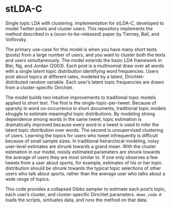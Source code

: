 # stLDA-C

Single topic LDA with clustering. Implementation for stLDA-C, developed to model Twitter posts and cluster users. This repository implements the method described in a (soon-to-be-released) paper by Tierney, Bail, and Volfovsky.

The primary use-case for this model is when you have many short texts (posts) from a large number of users, and you want to cluster both the texts and users simultaneously. The model extends the basic LDA framework in Blei, Ng, and Jordan (2003). Each post is a multinomial draw over all words with a single latent topic distribution identifying word frequencies. Users post about topics at different rates, modeled by a latent, Dirichlet-distributed random variable. Each user’s latent topic frequencies are drawn from a cluster-specific Dirichlet. 

The model builds two intuitive improvements to traditional topic models applied to short text. The first is the single-topic-per-tweet. Because of sparsity in word co-occurrence in short documents, traditional topic models struggle to estimate meaningful topic distributions. By modeling strong dependence among words in the same tweet, topic estimation is dramatically improved because every word in a tweet is used to infer the latent topic distribution over words. The second is unsupervised clustering of users. Learning the topics for users who tweet infrequently is difficult because of small sample sizes. In traditional heirarchical modeling, noisy user-level estimates are shrunk towards a grand mean. With the cluster estimation in our model, noisily estimated parameters are shrunk towards the average of users they are most similar to. If one only observes a few tweets from a user about sports, for example, estimates of his or her topic distribution should be shrunk towards the typical topic selections of other users who talk about sports, rather than the average user who talks about a wide range of topics.

This code provides a collapsed Gibbs sampler to estimate each post’s topic, each user’s cluster, and cluster-specific Dirichlet parameters. ``demo_code.R`` loads the scripts, simluates data, and runs the method on that data.
